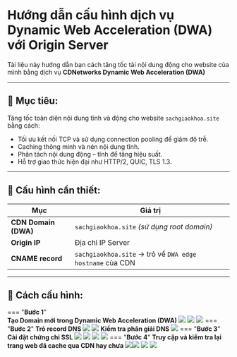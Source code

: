 # Hướng dẫn cấu hình dịch vụ Dynamic Web Acceleration (DWA) với Origin Server

Tài liệu này hướng dẫn bạn cách tăng tốc tải nội dung động cho website của mình bằng dịch vụ **CDNetworks Dynamic Web Acceleration (DWA)**

---

## 🎯 Mục tiêu:

Tăng tốc toàn diện nội dung tĩnh và động cho website `sachgiaokhoa.site` bằng cách:
- Tối ưu kết nối TCP và sử dụng connection pooling để giảm độ trễ.
- Caching thông minh và nén nội dung tĩnh.
- Phân tách nội dung động – tĩnh để tăng hiệu suất.
- Hỗ trợ giao thức hiện đại như HTTP/2, QUIC, TLS 1.3.

---

## 🔧 Cấu hình cần thiết:

| Mục                  | Giá trị                                                  |
| -------------------- | -------------------------------------------------------- |
| **CDN Domain (DWA)** | `sachgiaokhoa.site` _(sử dụng root domain)_              |
| **Origin IP**        | Địa chỉ IP Server                                        |
| **CNAME record**     | `sachgiaokhoa.site` → trỏ về `DWA edge hostname` của CDN |

---

## 📌 Cách cấu hình:

=== "**Bước 1**"  
	**Tạo Domain mới trong Dynamic Web Acceleration (DWA)**
	![](assets/images/huong-dan-cau-hinh-dynamic-web-acceleration-dwa-voi-origin-server/1.jpg)
	![](assets/images/huong-dan-cau-hinh-dynamic-web-acceleration-dwa-voi-origin-server/2.jpg)
	![](assets/images/huong-dan-cau-hinh-dynamic-web-acceleration-dwa-voi-origin-server/3.jpg)
=== "**Bước 2**"
	**Trỏ record DNS**
	![](assets/images/huong-dan-cau-hinh-dynamic-web-acceleration-dwa-voi-origin-server/4.jpg)
	![](assets/images/huong-dan-cau-hinh-dynamic-web-acceleration-dwa-voi-origin-server/5.jpg)
	**Kiểm tra phân giải DNS**
	![](assets/images/huong-dan-cau-hinh-dynamic-web-acceleration-dwa-voi-origin-server/6.jpg)
=== "**Bước 3**"
	**Cài đặt chứng chỉ SSL**
	![](assets/images/huong-dan-cau-hinh-dynamic-web-acceleration-dwa-voi-origin-server/8.jpg)
	![](assets/images/huong-dan-cau-hinh-dynamic-web-acceleration-dwa-voi-origin-server/9.jpg)
	![](assets/images/huong-dan-cau-hinh-dynamic-web-acceleration-dwa-voi-origin-server/10.jpg)
	![](assets/images/huong-dan-cau-hinh-dynamic-web-acceleration-dwa-voi-origin-server/11.jpg)
=== "**Bước 4**"
	**Truy cập và kiểm tra lại trang web đã cache qua CDN hay chưa**
	![](assets/images/huong-dan-cau-hinh-dynamic-web-acceleration-dwa-voi-origin-server/12.jpg)![](assets/images/huong-dan-cau-hinh-dynamic-web-acceleration-dwa-voi-origin-server/13.jpg)
	![](assets/images/huong-dan-cau-hinh-dynamic-web-acceleration-dwa-voi-origin-server/14.jpg)
	![](assets/images/huong-dan-cau-hinh-dynamic-web-acceleration-dwa-voi-origin-server/15.jpg)